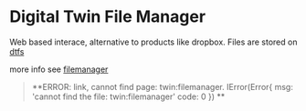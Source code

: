 # Digital Twin File Manager

Web based interace, alternative to products like dropbox.
Files are stored on [dtfs](threefold__dtfs.md)

more info see [filemanager](twin:filemanager)
> **ERROR: link, cannot find page: twin:filemanager.
IError(Error{
    msg: 'cannot find the file: twin:filemanager'
    code: 0
}) **<BR>



